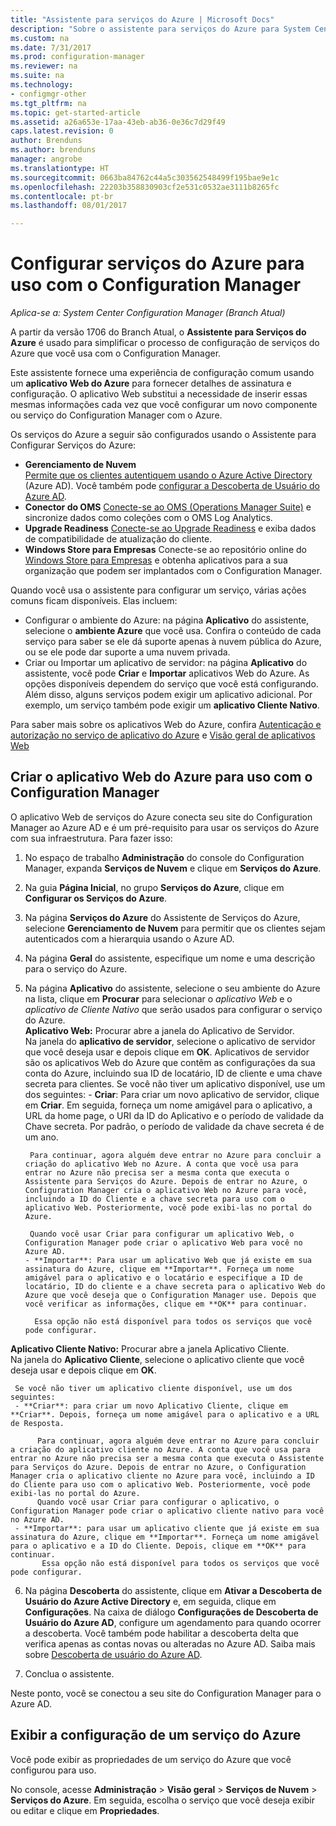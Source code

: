 ```yaml
---
title: "Assistente para serviços do Azure | Microsoft Docs"
description: "Sobre o assistente para serviços do Azure para System Center Configuration Manager."
ms.custom: na
ms.date: 7/31/2017
ms.prod: configuration-manager
ms.reviewer: na
ms.suite: na
ms.technology:
- configmgr-other
ms.tgt_pltfrm: na
ms.topic: get-started-article
ms.assetid: a26a653e-17aa-43eb-ab36-0e36c7d29f49
caps.latest.revision: 0
author: Brenduns
ms.author: brenduns
manager: angrobe
ms.translationtype: HT
ms.sourcegitcommit: 0663ba84762c44a5c303562548499f195bae9e1c
ms.openlocfilehash: 22203b358830903cf2e531c0532ae3111b8265fc
ms.contentlocale: pt-br
ms.lasthandoff: 08/01/2017

---
```

# <a name="configure-azure-services-for-use-with-configuration-manager"></a>Configurar serviços do Azure para uso com o Configuration Manager

*Aplica-se a: System Center Configuration Manager (Branch Atual)*

A partir da versão 1706 do Branch Atual, o **Assistente para Serviços do Azure** é usado para simplificar o processo de configuração de serviços do Azure que você usa com o Configuration Manager.

Este assistente fornece uma experiência de configuração comum usando um **aplicativo Web do Azure** para fornecer detalhes de assinatura e configuração. O aplicativo Web substitui a necessidade de inserir essas mesmas informações cada vez que você configurar um novo componente ou serviço do Configuration Manager com o Azure.

Os serviços do Azure a seguir são configurados usando o Assistente para Configurar Serviços do Azure:
-   **Gerenciamento de Nuvem**   
    [Permite que os clientes autentiquem usando o Azure Active Directory]() (Azure AD). Você também pode [configurar a Descoberta de Usuário do Azure AD](/sccm/core/servers/deploy/configure/configure-discovery-methods#azureaadisc).
-   **Conector do OMS**
    [ Conecte-se ao OMS (Operations Manager Suite)](/sccm/core/clients/manage/sync-data-microsoft-operations-management-suite) e sincronize dados como coleções com o OMS Log Analytics.
-   **Upgrade Readiness**
    [ Conecte-se ao Upgrade Readiness](/sccm/core/clients/manage/upgrade/upgrade-analytics) e exiba dados de compatibilidade de atualização do cliente.
-   **Windows Store para Empresas** Conecte-se ao repositório online do [Windows Store para Empresas](/sccm/apps/deploy-use/manage-apps-from-the-windows-store-for-business) e obtenha aplicativos para a sua organização que podem ser implantados com o Configuration Manager.

Quando você usa o assistente para configurar um serviço, várias ações comuns ficam disponíveis.
Elas incluem:
-   Configurar o ambiente do Azure: na página **Aplicativo** do assistente, selecione o **ambiente Azure** que você usa. Confira o conteúdo de cada serviço para saber se ele dá suporte apenas à nuvem pública do Azure, ou se ele pode dar suporte a uma nuvem privada.
-   Criar ou Importar um aplicativo de servidor: na página **Aplicativo** do assistente, você pode **Criar** e **Importar** aplicativos Web do Azure. As opções disponíveis dependem do serviço que você está configurando.  Além disso, alguns serviços podem exigir um aplicativo adicional. Por exemplo, um serviço também pode exigir um **aplicativo Cliente Nativo**.


Para saber mais sobre os aplicativos Web do Azure, confira [Autenticação e autorização no serviço de aplicativo do Azure](/azure/app-service/app-service-authentication-overview) e [Visão geral de aplicativos Web](/azure/app-service-web/app-service-web-overview)


## <a name="webapp"></a> Criar o aplicativo Web do Azure para uso com o Configuration Manager

O aplicativo Web de serviços do Azure conecta seu site do Configuration Manager ao Azure AD e é um pré-requisito para usar os serviços do Azure com sua infraestrutura. Para fazer isso:

1.  No espaço de trabalho **Administração** do console do Configuration Manager, expanda **Serviços de Nuvem** e clique em **Serviços do Azure**.
2.  Na guia **Página Inicial**, no grupo **Serviços do Azure**, clique em **Configurar os Serviços do Azure**.
3.  Na página **Serviços do Azure** do Assistente de Serviços do Azure, selecione **Gerenciamento de Nuvem** para permitir que os clientes sejam autenticados com a hierarquia usando o Azure AD.
4.  Na página **Geral** do assistente, especifique um nome e uma descrição para o serviço do Azure.
5.  Na página **Aplicativo** do assistente, selecione o seu ambiente do Azure na lista, clique em **Procurar** para selecionar o *aplicativo Web* e o *aplicativo de Cliente Nativo* que serão usados para configurar o serviço do Azure.     
    **Aplicativo Web:** Procurar abre a janela do Aplicativo de Servidor.    
      Na janela do **aplicativo de servidor**, selecione o aplicativo de servidor que você deseja usar e depois clique em **OK**. Aplicativos de servidor são os aplicativos Web do Azure que contêm as configurações da sua conta do Azure, incluindo sua ID de locatário, ID de cliente e uma chave secreta para clientes.
    Se você não tiver um aplicativo disponível, use um dos seguintes:
        - **Criar**: Para criar um novo aplicativo de servidor, clique em **Criar**. Em seguida, forneça um nome amigável para o aplicativo, a URL da home page, o URI da ID do Aplicativo e o período de validade da Chave secreta. Por padrão, o período de validade da chave secreta é de um ano.

         Para continuar, agora alguém deve entrar no Azure para concluir a criação do aplicativo Web no Azure. A conta que você usa para entrar no Azure não precisa ser a mesma conta que executa o Assistente para Serviços do Azure. Depois de entrar no Azure, o Configuration Manager cria o aplicativo Web no Azure para você, incluindo a ID do Cliente e a chave secreta para uso com o aplicativo Web. Posteriormente, você pode exibi-las no portal do Azure.

         Quando você usar Criar para configurar um aplicativo Web, o Configuration Manager pode criar o aplicativo Web para você no Azure AD.
        - **Importar**: Para usar um aplicativo Web que já existe em sua assinatura do Azure, clique em **Importar**. Forneça um nome amigável para o aplicativo e o locatário e especifique a ID de locatário, ID do cliente e a chave secreta para o aplicativo Web do Azure que você deseja que o Configuration Manager use. Depois que você verificar as informações, clique em **OK** para continuar.

          Essa opção não está disponível para todos os serviços que você pode configurar.

   **Aplicativo Cliente Nativo:** Procurar abre a janela Aplicativo Cliente.  
     Na janela do **Aplicativo Cliente**, selecione o aplicativo cliente que você deseja usar e depois clique em **OK**.

     Se você não tiver um aplicativo cliente disponível, use um dos seguintes:
     - **Criar**: para criar um novo Aplicativo Cliente, clique em **Criar**. Depois, forneça um nome amigável para o aplicativo e a URL de Resposta.

          Para continuar, agora alguém deve entrar no Azure para concluir a criação do aplicativo cliente no Azure. A conta que você usa para entrar no Azure não precisa ser a mesma conta que executa o Assistente para Serviços do Azure. Depois de entrar no Azure, o Configuration Manager cria o aplicativo cliente no Azure para você, incluindo a ID do Cliente para uso com o aplicativo Web. Posteriormente, você pode exibi-las no portal do Azure.
          Quando você usar Criar para configurar o aplicativo, o Configuration Manager pode criar o aplicativo cliente nativo para você no Azure AD.
     - **Importar**: para usar um aplicativo cliente que já existe em sua assinatura do Azure, clique em **Importar**. Forneça um nome amigável para o aplicativo e a ID do Cliente. Depois, clique em **OK** para continuar.
           Essa opção não está disponível para todos os serviços que você pode configurar.

  <!--  MOVE THIS AND STEP 6 TO configure Azure AD User Discover  content
       [!TIP]  
     When you use Import, the account you use to run the wizard must have the *Read directory data* application permission in the Azure portal. This is required to set the correct permissions for the App. When you use Create, Configuration Manager creates the app with the correct permissions. However, you still must give consent to the application in the Azure portal.   -->


6.  Na página **Descoberta** do assistente, clique em **Ativar a Descoberta de Usuário do Azure Active Directory** e, em seguida, clique em **Configurações**.
Na caixa de diálogo **Configurações de Descoberta de Usuário do Azure AD**, configure um agendamento para quando ocorrer a descoberta. Você também pode habilitar a descoberta delta que verifica apenas as contas novas ou alteradas no Azure AD. Saiba mais sobre [Descoberta de usuário do Azure AD](/sccm/core/servers/deploy/configure/about-discovery-methods#azureaddisc).
 
 7. Conclua o assistente.

Neste ponto, você se conectou a seu site do Configuration Manager para o Azure AD.

## <a name="view-the-configuration-of-an-azure-service"></a>Exibir a configuração de um serviço do Azure
Você pode exibir as propriedades de um serviço do Azure que você configurou para uso.

No console, acesse **Administração** > **Visão geral** > **Serviços de Nuvem** > **Serviços do Azure**. Em seguida, escolha o serviço que você deseja exibir ou editar e clique em **Propriedades**.

